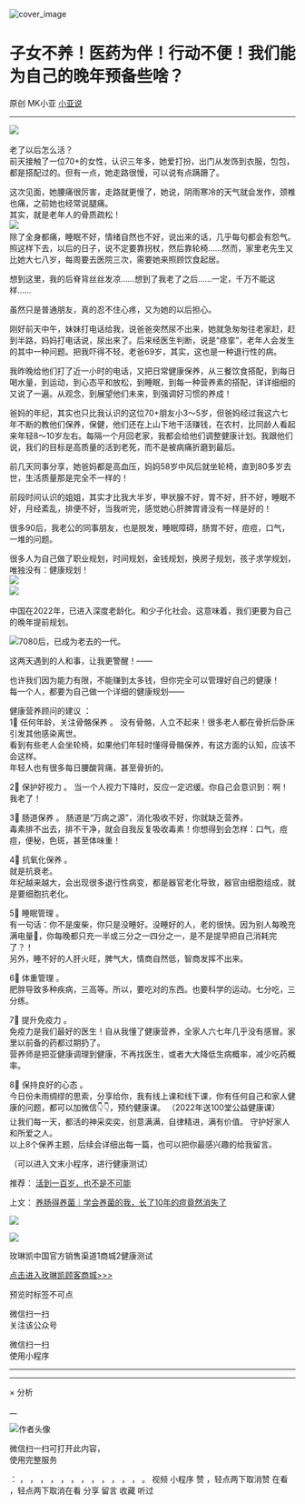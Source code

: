 ![cover_image](http://mmbiz.qpic.cn/mmbiz_jpg/A8SKDch4cJEa2hKGy6DVkZqY7xVxhw8BdqKcSsMkTCcDm8zJiacTDKCy9sb0sGNMvbZ97kxUUhZO7IyFRibsvwpg/0?wx_fmt=jpeg)

#  子女不养！医药为伴！行动不便！我们能为自己的晚年预备些啥？

原创  MK小亚  [ 小亚说 ](javascript:void\(0\);)

__ _ _ _ _

![](https://mmbiz.qpic.cn/mmbiz_png/A8SKDch4cJEa2hKGy6DVkZqY7xVxhw8Bkk5bCGmB4DrsAjZicPsvZfFib2xoTuibmdGgDBU18QwJjBx6danp2Nozg/640?wx_fmt=png)
​

  

老了以后怎么活？  
前天接触了一位70+的女性，认识三年多，她爱打扮，出门从发饰到衣服，包包，都是搭配过的。但有一点，她走路很慢，可以说有点蹒跚了。  
  
这次见面，她腰痛很厉害，走路就更慢了，她说，阴雨寒冷的天气就会发作，颈椎也痛，之前她也经常说腿痛。  
其实，就是老年人的骨质疏松！  
![](https://mmbiz.qpic.cn/mmbiz_png/A8SKDch4cJEa2hKGy6DVkZqY7xVxhw8B3ACbianPibIoB9OS37Cc0nr7IIibiakCHJ5XFtsXwKJiawBGlsPGhoQiccWQ/640?wx_fmt=png)
​  
除了全身都痛，睡眠不好，情绪自然也不好，说出来的话，几乎每句都会有怨气。照这样下去，以后的日子，说不定要靠拐杖，然后靠轮椅……然而，家里老先生又比她大七八岁，每周要去医院三次，需要她来照顾饮食起居。  
  
想到这里，我的后脊背丝丝发凉……想到了我老了之后……一定，千万不能这样……  
  
虽然只是普通朋友，真的忍不住心疼，又为她的以后担心。  
  
刚好前天中午，妹妹打电话给我，说爸爸突然尿不出来，她就急匆匆往老家赶，赶到半路，妈妈打电话说，尿出来了。后来经医生判断，说是“痉挛”，老年人会发生的其中一种问题。把我吓得不轻，老爸69岁，其实，这也是一种退行性的病。  
  
我昨晚给他们打了近一小时的电话，又把日常健康保养，从三餐饮食搭配，到每日喝水量，到运动，到心态平和放松，到睡眠，到每一种营养素的搭配，详详细细的又说了一遍。从观念，到展望他们未来，到强调好习惯的养成！  
  
爸妈的年纪，其实也只比我认识的这位70+朋友小3～5岁，但爸妈经过我这六七年不断的教他们保养，保健，他们还在上山下地干活赚钱，在农村，比同龄人看起来年轻8～10岁左右。每隔一个月回老家，我都会给他们调整健康计划。我跟他们说，我们的目标是高质量的活到老死，而不是被病痛折磨到最后。  
  
前几天同事分享，她爸妈都是高血压，妈妈58岁中风后就坐轮椅，直到80多岁去世，生活质量那是完全不一样的！  
  
前段时间认识的姐姐，其实才比我大半岁，甲状腺不好，胃不好，肝不好，睡眠不好，月经紊乱，排便不好，当我听完，感觉她心肝脾胃肾没有一样是好的！  
  
很多90后，我老公的同事朋友，也是脱发，睡眠障碍，肠胃不好，痘痘，口气，一堆的问题。  
  
很多人为自己做了职业规划，时间规划，金钱规划，换房子规划，孩子求学规划，唯独没有：健康规划！  
![](https://mmbiz.qpic.cn/mmbiz_png/A8SKDch4cJEa2hKGy6DVkZqY7xVxhw8BH4Y7JWnNNqvywsP9hymKaN4aZF48Gjs4XToNnFdSDic5Rsy47Jj40vA/640?wx_fmt=png)
​  
![](https://mmbiz.qpic.cn/mmbiz_png/A8SKDch4cJEa2hKGy6DVkZqY7xVxhw8BnQNMzWUs7wGoiaRVoeHVZ3DeKAcDRrPYvKSuyzXrHeFvia3n9S6hfRnQ/640?wx_fmt=png)
​  
  
中国在2022年，已进入深度老龄化。和少子化社会。这意味着，我们更要为自己的晚年提前规划。  
  
![](https://mmbiz.qpic.cn/mmbiz_png/A8SKDch4cJEa2hKGy6DVkZqY7xVxhw8B3WaapCxkyA68965j0iccObGOhRuHP4VuaXdlwfXAqvVBnj6qHTpMMdg/640?wx_fmt=png)
​  7080后，已成为老去的一代。  
  
这两天遇到的人和事，让我更警醒！——  
  
也许我们因为能力有限，不能赚到太多钱，但你完全可以管理好自己的健康！  
每一个人，都要为自己做一个详细的健康规划——  
  
健康营养顾问的建议  ：  
1⃣️  任何年龄，关注骨骼保养  。  没有骨骼，人立不起来！很多老人都在骨折后卧床引发其他感染离世。  
看到有些老人会坐轮椅，如果他们年轻时懂得骨骼保养，有这方面的认知，应该不会这样。  
年轻人也有很多每日腰酸背痛，甚至骨折的。  
  
2⃣️  保护好视力  。  当一个人视力下降时，反应一定迟缓。你自己会意识到：啊！我老了！  
  
3⃣️  肠道保养  。  肠道是“万病之源”，消化吸收不好，你就缺乏营养。  
毒素排不出去，排不干净，就会自我反复吸收毒素！你想得到会怎样：口气，痘痘，便秘，色斑，甚至体味重！  
  
4⃣️  抗氧化保养  。  
就是抗衰老。  
年纪越来越大，会出现很多退行性病变，都是器官老化导致，器官由细胞组成，就是要细胞抗老化。  
  
5⃣️  睡眠管理  。  
有一句话：你不是废柴，你只是没睡好。没睡好的人，老的很快。因为别人每晚充满电量🔋，你每晚都只充一半或三分之一四分之一，是不是提早把自己消耗完了？！  
另外，睡不好的人肝火旺，脾气大，情商自然低，智商发挥不出来。  
  
6⃣️  体重管理  。  
肥胖导致多种疾病，三高等。所以，要吃对的东西。也要科学的运动。七分吃，三分练。  
  
7⃣️  提升免疫力  。  
免疫力是我们最好的医生！自从我懂了健康营养，全家人六七年几乎没有感冒。家里以前备的药都过期扔了。  
营养师是把亚健康调理到健康，不再找医生，或者大大降低生病概率，减少吃药概率。  
  
8⃣️  保持良好的心态  。  
今日份未雨绸缪的思索，分享给你，我有线上课和线下课，你有任何自己和家人健康的问题，都可以加微信👇👇，预约健康课。  （2022年送100堂公益健康课）  
让我们每一天，都活的神采奕奕，创意满满，自律精进，满有价值。  守护好家人和所爱之人。  
以上8个保养主题，后续会详细出每一篇，也可以把你最感兴趣的给我留言。  
  
（可以进入文末小程序，进行健康测试）  ​  
  
  

推荐： [ 活到一百岁，也不是不可能
](http://mp.weixin.qq.com/s?__biz=MzUxNDAwNTk0MQ==&mid=2247483704&idx=1&sn=dfbbe1321750ce81b34879745eea796b&chksm=f94dcfe2ce3a46f4d523630b552fa2c792af6b85392f0f7001b73b2629da0756981ddc719b0c&scene=21#wechat_redirect)  

上文： [ 养肠得养菌｜学会养菌的我，长了10年的痘竟然消失了
](https://mp.weixin.qq.com/s?__biz=MzUxNDAwNTk0MQ==&mid=2247484743&idx=1&sn=000f0f07384fa189745814306209b7a9&scene=21#wechat_redirect)

![](https://mmbiz.qpic.cn/mmbiz_gif/b96CibCt70iaZ7Bia3Wm91cEuWhERXfCYjTia9tf7aMjVBNRETSa2NpGjCV6tyNvgCLos8LBgwEgxcwaIw8zdOsG7A/640?wx_fmt=gif)

![](https://mmbiz.qpic.cn/mmbiz_jpg/A8SKDch4cJEicCnqTxiatgGquhIicZ1wJ1Dth5YOOzoYV7U4N3HmiaO0vVAzjOpBVdtF0gnL632Fc7HqiaDmgveQDEw/640?wx_fmt=jpeg)

  

  

玫琳凯中国官方销售渠道1商城2健康测试  

[ 点击进入玫琳凯顾客商城>>> ]()

  

  

  

  

  

预览时标签不可点

微信扫一扫  
关注该公众号



微信扫一扫  
使用小程序

****



****



×  分析

__

![作者头像](http://mmbiz.qpic.cn/mmbiz_png/A8SKDch4cJE0KicTMyrVCx3VLqEgic5sJ1V5QeGZTibG9GLZlSCXSj5ByXNkib5PBrZVMkI41KKxgwE1K9gfypUeRg/0?wx_fmt=png)

微信扫一扫可打开此内容，  
使用完整服务

：  ，  ，  ，  ，  ，  ，  ，  ，  ，  ，  ，  ，  。  视频  小程序  赞  ，轻点两下取消赞  在看  ，轻点两下取消在看
分享  留言  收藏  听过

